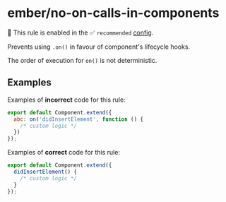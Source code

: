 # ember/no-on-calls-in-components

💼 This rule is enabled in the ✅ `recommended` [config](https://github.com/ember-cli/eslint-plugin-ember#-configurations).

<!-- end auto-generated rule header -->

Prevents using `.on()` in favour of component's lifecycle hooks.

The order of execution for `on()` is not deterministic.

## Examples

Examples of **incorrect** code for this rule:

```js
export default Component.extend({
  abc: on('didInsertElement', function () {
    /* custom logic */
  })
});
```

Examples of **correct** code for this rule:

```js
export default Component.extend({
  didInsertElement() {
    /* custom logic */
  }
});
```
